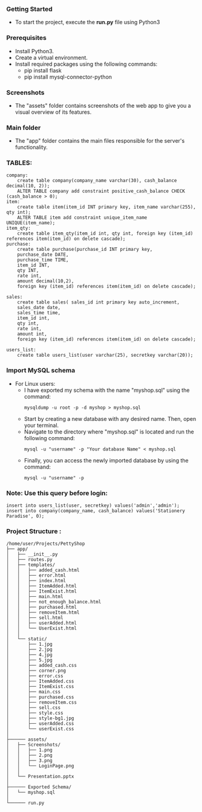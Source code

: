 ### Getting Started
- To start the project, execute the <b>run.py</b> file using Python3

### Prerequisites
- Install Python3.
- Create a virtual environment.
- Install required packages using the following commands:
  - pip install flask
  - pip install mysql-connector-python

### Screenshots
- The "assets" folder contains screenshots of the web app to give you a visual overview of its features.

### Main folder
- The "app" folder contains the main files responsible for the server's functionality.

### TABLES:
	company:
		create table company(company_name varchar(30), cash_balance decimal(10, 2));
		ALTER TABLE company add constraint positive_cash_balance CHECK (cash_balance > 0);
	item:
		create table item(item_id INT primary key, item_name varchar(255), qty int);
		ALTER TABLE item add constraint unique_item_name UNIQUE(item_name);
	item_qty:
		create table item_qty(item_id int, qty int, foreign key (item_id) references item(item_id) on delete cascade);
	purchase:
		create table purchase(purchase_id INT primary key,
		purchase_date DATE,
		purchase_time TIME,
		item_id INT,
		qty INT,
		rate int,
		amount decimal(10,2),
		foreign key (item_id) references item(item_id) on delete cascade);

	sales:
		create table sales( sales_id int primary key auto_increment, 
		sales_date date, 
		sales_time time, 
		item_id int, 
		qty int, 
		rate int, 
		amount int, 
		foreign key (item_id) references item(item_id) on delete cascade);

	users_list:
		create table users_list(user varchar(25), secretkey varchar(20));

### Import MySQL schema
- For Linux users:
  - I have exported my schema with the name "myshop.sql" using the command:
    ```
    mysqldump -u root -p -d myshop > myshop.sql
    ```
  - Start by creating a new database with any desired name. Then, open your terminal.
  - Navigate to the directory where "myshop.sql" is located and run the following command:
    ```
    mysql -u "username" -p "Your database Name" < myshop.sql
    ```
  - Finally, you can access the newly imported database by using the command:
    ```
    mysql -u "username" -p
    ```

### Note: Use this query before login: 
	insert into users_list(user, secretkey) values('admin','admin');
 	insert into company(company_name, cash_balance) values('Stationery Paradise', 0);
	
### Project Structure :

	/home/user/Projects/PettyShop
	├── app/
	│   ├── __init__.py
	│   ├── routes.py
	│   ├── templates/
	│   │	├── added_cash.html
	│   │	├── error.html
	│   │	├── index.html
	│   │	├── ItemAdded.html
	│   │	├── ItemExist.html
	│   │	├── main.html
	│   │	├── not_enough_balance.html
	│   │	├── purchased.html
	│   │	├── removeItem.html
	│   │	├── sell.html
	│   │	├── userAdded.html
	│   │	└── UserExist.html
	│   │
	│   └── static/
	│       ├── 1.jpg
	│       ├── 2.jpg
	│       ├── 4.jpg
	│       ├── 5.jpg
	│       ├── added_cash.css
	│       ├── corner.png
	│       ├── error.css
	│       ├── ItemAdded.css
	│       ├── ItemExist.css
	│       ├── main.css
	│       ├── purchased.css
	│       ├── removeItem.css
	│       ├── sell.css
	│       ├── style.css
	│       ├── style-bg1.jpg
	│       ├── userAdded.css
	│       └── userExist.css
	│
	├────── assets/
	│	├── Screenshots/
	│	│   ├── 1.png
	│	│   ├── 2.png
	│	│   ├── 3.png
	│	│   └── LoginPage.png
	│	│
	│	└── Presentation.pptx
	│
	├────── Exported Schema/
	│	└── myshop.sql 
  	│
   	└────── run.py
  
